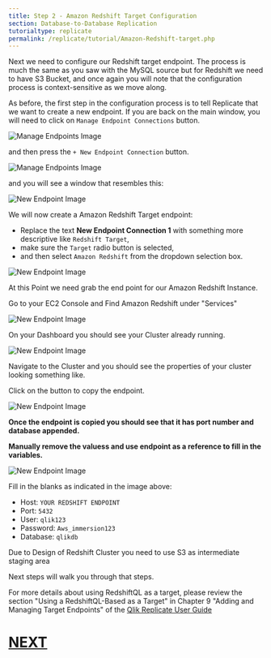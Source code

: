 ```yaml
---
title: Step 2 - Amazon Redshift Target Configuration 
section: Database-to-Database Replication
tutorialtype: replicate
permalink: /replicate/tutorial/Amazon-Redshift-target.php
---
```


Next we need to configure our Redshift target endpoint. The process is much the same as you saw 
with the MySQL source but for Redshift we need to have S3 Bucket, and once again you will note that the configuration process is
context-sensitive as we move along.

As before, the first step in the configuration process is to tell Replicate that we want to 
create a new endpoint. If you are back on the main window, you will need to click on 
`Manage Endpoint Connections` button.

![Manage Endpoints Image](/images/manage-endpoints.png)

and then press the `+ New Endpoint Connection` button.


![Manage Endpoints Image](/images/add-new-endpoint-2.png)

and you will see a window that resembles this:

![New Endpoint Image](/images/new-endpoint.png)

We will now create a Amazon Redshift Target endpoint:
* Replace the text **New Endpoint Connection 1** with something more descriptive
like  `Redshift Target`,
* make sure the `Target` radio button is selected,
* and then select `Amazon Redshift` from the dropdown selection box.

![New Endpoint Image](/images/redshift-trg-1.png)

At this Point we need grab  the end point for our Amazon Redshift Instance.

Go to your EC2 Console and Find Amazon Redshift under "Services"

![New Endpoint Image](/images/redshift-trg-3.png)

On your Dashboard you should see your Cluster already running.

![New Endpoint Image](/images/redshift-task-2.png)

Navigate to the Cluster and you should see the properties of your cluster looking something like.

Click on the button to copy the endpoint.

![New Endpoint Image](/images/redshift-trg-4.png)

__Once the endpoint is copied you should see that it has port number and database appended.__

__Manually remove the valuess and use endpoint as a reference to fill in the variables.__


![New Endpoint Image](/images/redshift-trg-2.png)

Fill in the blanks as indicated in the image above:
* Host: `YOUR REDSHIFT ENDPOINT`
* Port: `5432`
* User: `qlik123`
* Password: `Aws_immersion123`
* Database: `qlikdb`

Due to Design of Redshift Cluster you need  to use S3 as intermediate staging area

Next steps will walk you through that steps.

For more details about using RedshiftQL as a target, please review the section 
"Using a RedshiftQL-Based as a Target" in Chapter 9 "Adding and Managing Target Endpoints" of the
[Qlik Replicate User Guide](/files/Qlik_Replicate_User_Guide.pdf)

 # [NEXT](../redshift-s3)
